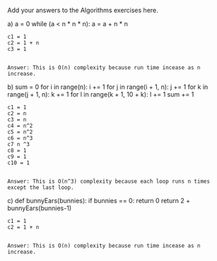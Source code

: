 Add your answers to the Algorithms exercises here.

 a)  a = 0
    while (a < n * n * n):
      a = a + n * n

 
    c1 = 1
    c2 = 1 + n
    c3 = 1


    Answer: This is O(n) complexity because run time incease as n increase.



b)  sum = 0
    for i in range(n):
      i += 1
      for j in range(i + 1, n):
        j += 1
        for k in range(j + 1, n):
          k += 1
          for l in range(k + 1, 10 + k):
            l += 1
            sum += 1


    c1 = 1
    c2 = n
    c3 = n
    c4 = n^2
    c5 = n^2
    c6 = n^3
    c7 n ^3
    c8 = 1
    c9 = 1
    c10 = 1


    Answer: This is O(n^3) complexity because each loop runs n times except the last loop.


c)  def bunnyEars(bunnies):
      if bunnies == 0:
        return 0
      return 2 + bunnyEars(bunnies-1)


    c1 = 1
    c2 = 1 + n


    Answer: This is O(n) complexity because run time incease as n increase.
